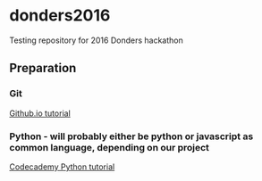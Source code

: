 # donders2016
Testing repository for 2016 Donders hackathon

## Preparation
### Git
[Github.io tutorial](https://try.github.io/levels/1/challenges/1)

### Python - will probably either be python or javascript as common language, depending on our project
[Codecademy Python tutorial](https://www.codecademy.com/learn/python)
